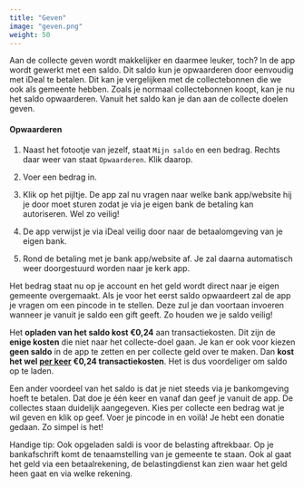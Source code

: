 ```yaml
---
title: "Geven"
image: "geven.png"
weight: 50
---
```

Aan de collecte geven wordt makkelijker en daarmee leuker, toch? In de app wordt gewerkt met een saldo. Dit saldo kun je
opwaarderen door eenvoudig met iDeal te betalen. Dit kan je vergelijken met de collectebonnen die we ook als gemeente hebben.
Zoals je normaal collectebonnen koopt, kan je nu het saldo opwaarderen. Vanuit het saldo kan je dan aan de collecte doelen geven.

#### Opwaarderen
1. Naast het fotootje van jezelf, staat `Mijn saldo` en een bedrag. Rechts daar weer van staat `Opwaarderen`. Klik
   daarop.

2. Voer een bedrag in.

3. Klik op het pijltje. De app zal nu vragen naar welke bank app/website hij je door moet sturen zodat je via je eigen
   bank de betaling kan autoriseren. Wel zo veilig!

4. De app verwijst je via iDeal veilig door naar de betaalomgeving van je eigen bank.

5. Rond de betaling met je bank app/website af. Je zal daarna automatisch weer doorgestuurd worden naar je kerk app.

Het bedrag staat nu op je account en het geld wordt direct naar je eigen gemeente overgemaakt. Als je voor het eerst
saldo opwaardeert zal de app je vragen om een pincode in te stellen. Deze zul je dan voortaan invoeren wanneer je vanuit
je saldo een gift geeft. Zo houden we je saldo veilig!

Het **opladen van het saldo kost €0,24** aan transactiekosten. Dit zijn de **enige kosten** die niet naar het collecte-doel
gaan. Je kan er ook voor kiezen **geen saldo** in de app te zetten en per collecte geld over te maken. Dan **kost het wel
<span style="text-decoration: underline">per keer</span> €0,24 transactiekosten**. Het is dus voordeliger om saldo op te laden.

Een ander voordeel van het saldo is dat je niet steeds via je bankomgeving hoeft te betalen. Dat doe je één keer en
vanaf dan geef je vanuit de app. De collectes staan duidelijk aangegeven. Kies per collecte een bedrag wat je wil geven
en klik op geef. Voer je pincode in en voilà! Je hebt een donatie gedaan. Zo simpel is het!

Handige tip:
Ook opgeladen saldi is voor de belasting aftrekbaar. Op je bankafschrift komt de tenaamstelling van je gemeente te
staan. Ook al gaat het geld via een betaalrekening, de belastingdienst kan zien waar het geld heen gaat en via welke
rekening.
